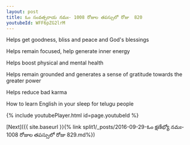 ```yaml
---
layout: post
title: ఓం సంవత్సరాయ నమః- 1008 రోజుల తపస్సులో రోజు  820
youtubeId: WFF6pZG2lrM
---
```

 
 
Helps get goodness, bliss and peace and God's blessings
 
Helps remain focused, help generate inner energy 
 
Helps boost physical and mental health 
 
Helps remain grounded and generates a sense of gratitude towards the greater power 
 
Helps reduce bad karma
 
How to learn English in your sleep for telugu people
 
 
 
 


{% include youtubePlayer.html id=page.youtubeId %}
 
[Next]({{ site.baseurl }}{% link split1/_posts/2016-09-29-ఓం క్షణేభ్యో నమః- 1008 రోజుల తపస్సులో రోజు  829.md%})
 
